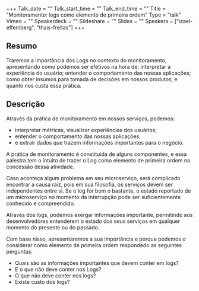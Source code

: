 +++
Talk_date = ""
Talk_start_time = ""
Talk_end_time = ""
Title = "Monitoramento: logs como elemento de primeira ordem"
Type = "talk"
Vimeo = ""
Speakerdeck = ""
Slideshare = ""
Slides = ""
Speakers = ["izael-effemberg", "thais-freitas"]
+++

## Resumo
Traremos a importância dos Logs no contexto do monitoramento, apresentando como podemos ser efetivos na hora de: interpretar a experiência do usuário; entender o comportamento das nossas aplicações; como obter insumos para tomada de decisões em nossos produtos, e quanto nos custa essa prática.

## Descrição
Através da prática de monitoramento em nossos serviços, podemos:

- interpretar métricas, visualizar experiências dos usuários;
- entender o comportamento das nossas aplicações;
- e extrair dados que trazem informações importantes para o negócio.

A prática de monitoramento é constituida de alguns componentes, e essa palestra tem o intuito de trazer o Log como elemento de primeira ordem na concessão dessa atividade.

Caso aconteça algum problema em seu microserviço, será complicado encontrar a causa raiz, pois em sua filosofia, os serviços devem ser independentes entre si. Se o log for bom o bastante, o estado reportado de um microserviço no momento da interrupção pode ser suficientemente conhecido e compreendido.

Através dos logs, podemos exergar informações importante, permitindo aos desenvolvedores entenderem o estado dos seus serviços em qualquer momento do presente ou do passado.

Com base nisso, apresentaremos a sua importância e porque podemos o considerar como elemento de primeira ordem respondedo as seguintes perguntas:

- Quais são as informações importantes que devem conter em logs?
- E o que não deve conter nos Logs?
- O que não deve conter nos logs?
- Existe custo dos logs?



